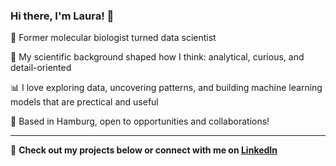 ### Hi there, I'm Laura! 👋

<!--
**laurabry/laurabry** is a ✨ _special_ ✨ repository because its `README.md` (this file) appears on your GitHub profile.

Here are some ideas to get you started:

- 🔭 I’m currently working on ...
- 🌱 I’m currently learning ...
- 👯 I’m looking to collaborate on ...
- 🤔 I’m looking for help with ...
- 💬 Ask me about ...
- 📫 How to reach me: ...
- 😄 Pronouns: ...
- ⚡ Fun fact: ...
-->


🔬 Former molecular biologist turned data scientist

🧠 My scientific background shaped how I think: analytical, curious, and detail-oriented

📊 I love exploring data, uncovering patterns, and building machine learning models that are prectical and useful



📍 Based in Hamburg, open to opportunities and collaborations!  

---

🔗 **Check out my projects below or connect with me on [LinkedIn](https://www.linkedin.com/in/laura-brylka)**  
